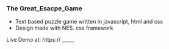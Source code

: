 ### The Great_Esacpe_Game
- Text based puzzle game written in javascript, html and css
- Design made with NES. css framework

Live Demo at: https:// _____
